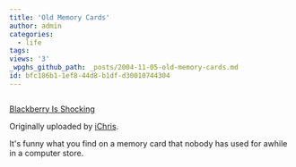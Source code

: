 ```yaml
---
title: 'Old Memory Cards'
author: admin
categories:
  - life
tags: 
views: '3'
_wpghs_github_path: _posts/2004-11-05-old-memory-cards.md
id: bfc186b1-1ef8-44d8-b1df-d30010744304
---
```

<p><a href="http://www.flickr.com/photos/lemon/1285234/" title="photo sharing"><img src="http://www.flickr.com/photos/1285234_40bbdc91bb_m.jpg" alt="" /></a></p>
<p><a href="http://www.flickr.com/photos/lemon/1285234/">Blackberry Is Shocking</a></p>
<p>Originally uploaded by <a href="http://www.flickr.com/people/lemon/">iChris</a>.</p>
<p>It's funny what you find on a memory card that nobody has used for awhile in a computer store.</p>
